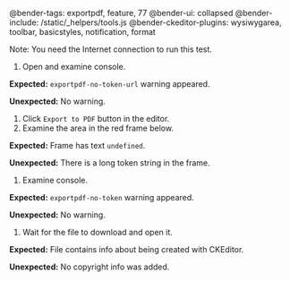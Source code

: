 @bender-tags: exportpdf, feature, 77
@bender-ui: collapsed
@bender-include: /static/_helpers/tools.js
@bender-ckeditor-plugins: wysiwygarea, toolbar, basicstyles, notification, format

Note: You need the Internet connection to run this test.

1. Open and examine console.

  **Expected:** `exportpdf-no-token-url` warning appeared.

  **Unexpected:** No warning.

1. Click `Export to PDF` button in the editor.
1. Examine the area in the red frame below.

  **Expected:** Frame has text `undefined`.

  **Unexpected:** There is a long token string in the frame.

1. Examine console.

  **Expected:** `exportpdf-no-token` warning appeared.

  **Unexpected:** No warning.

1. Wait for the file to download and open it.

  **Expected:** File contains info about being created with CKEditor.

  **Unexpected:** No copyright info was added.
